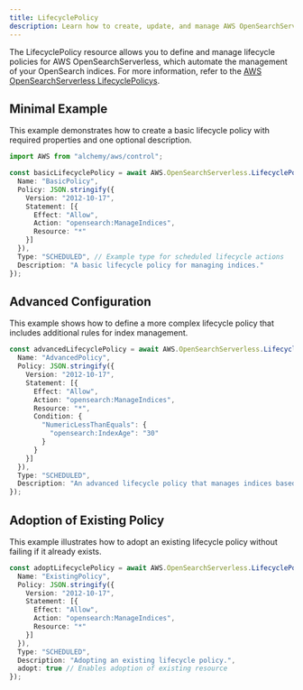 ```yaml
---
title: LifecyclePolicy
description: Learn how to create, update, and manage AWS OpenSearchServerless LifecyclePolicys using Alchemy Cloud Control.
---
```



The LifecyclePolicy resource allows you to define and manage lifecycle policies for AWS OpenSearchServerless, which automate the management of your OpenSearch indices. For more information, refer to the [AWS OpenSearchServerless LifecyclePolicys](https://docs.aws.amazon.com/opensearchserverless/latest/userguide/).

## Minimal Example

This example demonstrates how to create a basic lifecycle policy with required properties and one optional description.

```ts
import AWS from "alchemy/aws/control";

const basicLifecyclePolicy = await AWS.OpenSearchServerless.LifecyclePolicy("basicLifecyclePolicy", {
  Name: "BasicPolicy",
  Policy: JSON.stringify({
    Version: "2012-10-17",
    Statement: [{
      Effect: "Allow",
      Action: "opensearch:ManageIndices",
      Resource: "*"
    }]
  }),
  Type: "SCHEDULED", // Example type for scheduled lifecycle actions
  Description: "A basic lifecycle policy for managing indices."
});
```

## Advanced Configuration

This example shows how to define a more complex lifecycle policy that includes additional rules for index management.

```ts
const advancedLifecyclePolicy = await AWS.OpenSearchServerless.LifecyclePolicy("advancedLifecyclePolicy", {
  Name: "AdvancedPolicy",
  Policy: JSON.stringify({
    Version: "2012-10-17",
    Statement: [{
      Effect: "Allow",
      Action: "opensearch:ManageIndices",
      Resource: "*",
      Condition: {
        "NumericLessThanEquals": {
          "opensearch:IndexAge": "30"
        }
      }
    }]
  }),
  Type: "SCHEDULED",
  Description: "An advanced lifecycle policy that manages indices based on age."
});
```

## Adoption of Existing Policy

This example illustrates how to adopt an existing lifecycle policy without failing if it already exists.

```ts
const adoptLifecyclePolicy = await AWS.OpenSearchServerless.LifecyclePolicy("adoptLifecyclePolicy", {
  Name: "ExistingPolicy",
  Policy: JSON.stringify({
    Version: "2012-10-17",
    Statement: [{
      Effect: "Allow",
      Action: "opensearch:ManageIndices",
      Resource: "*"
    }]
  }),
  Type: "SCHEDULED",
  Description: "Adopting an existing lifecycle policy.",
  adopt: true // Enables adoption of existing resource
});
```
